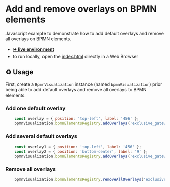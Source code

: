 # Add and remove overlays on BPMN elements

Javascript example to demonstrate how to add default overlays and remove all overlays on BPMN elements.
- [__⏩ live environment__](https://cdn.statically.io/gh/process-analytics/bpmn-visualization-examples/master/examples/overlays/add-remove/index.html)
- to run locally, open the [index.html](index.html) directly in a Web Browser

## ♻️ Usage

First, create a `BpmnVisualization` instance (named `bpmnVisualization`) prior being able to add default overlays and remove all overlays to BPMN elements.

### Add one default overlay

```javascript
    const overlay = { position: 'top-left', label: '456' };
    bpmnVisualization.bpmnElementsRegistry.addOverlays('exclusive_gateway_id', overlay);
```

### Add several default overlays
```javascript
    const overlay1 = { position: 'top-left', label: '456' };
    const overlay2 = { position: 'bottom-center', label: '9' };
    bpmnVisualization.bpmnElementsRegistry.addOverlays('exclusive_gateway_id', [overlay1, overlay2]);
```

### Remove all overlays
```javascript
    bpmnVisualization.bpmnElementsRegistry.removeAllOverlays('exclusive_gateway_id');
```

